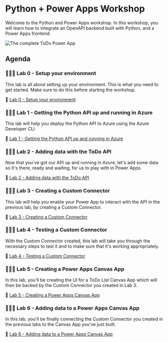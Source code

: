 #  Python + Power Apps Workshop

Welcome to the Python and Power Apps workshop. In this workshop, you will learn how to integrate an OpenAPI backend built with Python, and a Power Apps frontend. 

![The complete ToDo Power App](/Workshops/PythonAndPowerApps/Lab6/assets/complete-power-app-with-more-items.png)

## Agenda

### 🧑🏽‍💻 Lab 0 - Setup your environment
This lab is all about setting up your environment. This is what you need to get started. Make sure to do this before starting the workshop.

:link: [Lab 0 - Setup your environment](/Workshops/PythonAndPowerApps/Lab0/)

### 🧑🏽‍💻 Lab 1 - Getting the Python API up and running in Azure
This lab will help you deploy the Python API to Azure using the Azure Developer CLI.

:link: [Lab 1 - Getting the Python API up and running in Azure](/Workshops/PythonAndPowerApps/Lab1/)

### 🧑🏽‍💻 Lab 2 - Adding data with the ToDo API
Now that you've got our API up and running in Azure, let's add some data so it's there, ready and waiting, for us to play with in Power Apps.

:link: [Lab 2 - Adding data with the ToDo API](/Workshops/PythonAndPowerApps/Lab2/)

### 🧑🏽‍💻 Lab 3 - Creating a Custom Connector
This lab will help you enable your Power App to interact with the API in the previous lab, by creating a Custom Connector.

:link: [Lab 3 - Creating a Custom Connector](/Workshops/PythonAndPowerApps/Lab3/)

### 🧑🏽‍💻 Lab 4 - Testing a Custom Connector
With the Custom Connector created, this lab will take you through the necessary steps to test it and to make sure that it's working appropriately.

:link: [Lab 4 - Testing a Custom Connector](/Workshops/PythonAndPowerApps/Lab4/)

### 🧑🏽‍💻 Lab 5 - Creating a Power Apps Canvas App
In this lab, you'll be creating the UI for a ToDo List Canvas App which will then be backed by the Custom Connector you created in Lab 3.

:link: [Lab 5 - Creating a Power Apps Canvas App](/Workshops/PythonAndPowerApps/Lab5/)

### 🧑🏽‍💻 Lab 6 - Adding data to a Power Apps Canvas App
In this lab, you'll be finally connecting the Custom Connector you created in the previous labs to the Canvas App you've just built.

:link: [Lab 6 - Adding data to a Power Apps Canvas App](/Workshops/PythonAndPowerApps/Lab6/)
